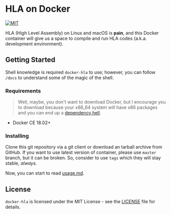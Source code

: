 # HLA on Docker

[![MIT](https://img.shields.io/badge/license-MIT-blue.svg)](LICENSE)

HLA (High Level Assembly) on Linux and macOS is **pain**, and this Docker
container will give us a space to compile and run HLA codes (a.k.a. development
environment).

## Getting Started

Shell knowledge is required `docker-hla` to use; however, you can follow `/docs`
to understand some of the magic of the shell.

### Requirements

> Well, maybe, you don't want to download Docker, but I encourage you to
> download because your x86_64 system will have x86 packages and you can end up
> a [dependency hell](https://en.wikipedia.org/wiki/Dependency_hell).

* Docker CE 18.02+

### Installing

Clone this git repository via a git client or download an tarball archive from
GitHub. If you want to use latest version of container, please use `master`
branch, but it can be broken. So, consider to use `tags` which they will stay
stable, *always*.

Now, you can start to read [usage.md](docs/usage.md).

## License

`docker-hla` is licensed under the MIT License - see the [LICENSE](LICENSE) file
for details.
